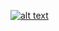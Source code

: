[![alt text](https://github.com/NNboru/ludo/raw/master/static/ludo2.png '# A normal ludo game')](https://nnboru.github.io/ludo)

